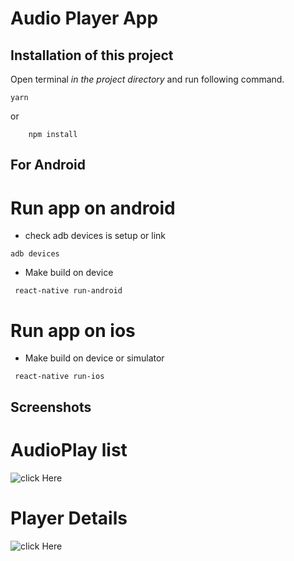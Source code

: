 # Audio Player App



## Installation of this project
 
 Open terminal *in the project directory* and run following command.

 ```
 yarn 
 ```
 or

```
    npm install 
```

## For Android 


# Run app on android

* check adb devices is setup or link 

```
adb devices
```

* Make build on device 

```
 react-native run-android
```
# Run app on ios

* Make build on device or simulator 

```
 react-native run-ios
```

## Screenshots

# AudioPlay list
![click Here](https://drive.google.com/file/d/1WqcMNZbQ5JzxqczsYJVjt-hyJgBsFIjt/view?usp=sharing)

# Player Details 
![click Here](https://drive.google.com/file/d/16H8JIt8bKBXkO3c2QD2Aslmnf_n1ct46/view?usp=sharing)




